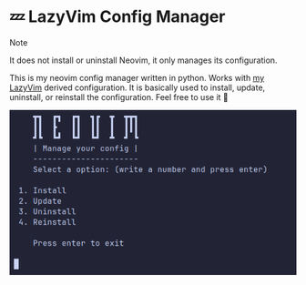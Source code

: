# 💤 LazyVim Config Manager
> [!NOTE]  
> It does not install or uninstall Neovim, it only manages its configuration.

This is my neovim config manager written in python. Works with [my LazyVim](https://github.com/Mathiew82/lazyvim-config) derived configuration.
It is basically used to install, update, uninstall, or reinstall the configuration. Feel free to use it 🚀

![](screenshot.png)
